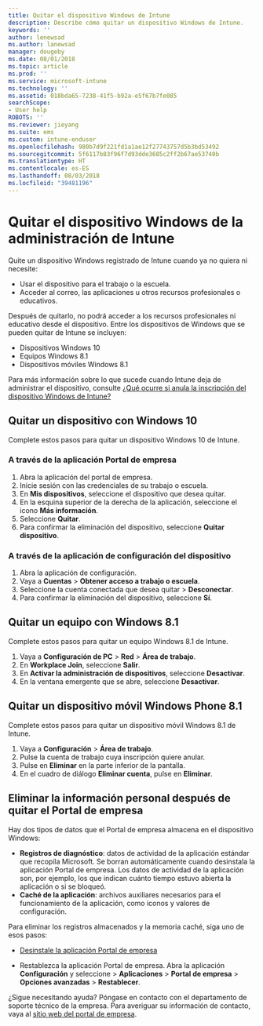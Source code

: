 ```yaml
---
title: Quitar el dispositivo Windows de Intune
description: Describe cómo quitar un dispositivo Windows de Intune.
keywords: ''
author: lenewsad
ms.author: lanewsad
manager: dougeby
ms.date: 08/01/2018
ms.topic: article
ms.prod: ''
ms.service: microsoft-intune
ms.technology: ''
ms.assetid: 018bda65-7238-41f5-b92a-e5f67b7fe085
searchScope:
- User help
ROBOTS: ''
ms.reviewer: jieyang
ms.suite: ems
ms.custom: intune-enduser
ms.openlocfilehash: 980b7d9f221fd1a1ae12f27743757d5b3bd53492
ms.sourcegitcommit: 5f6117b83f96f7d93dde3685c2ff2b67ae53740b
ms.translationtype: HT
ms.contentlocale: es-ES
ms.lasthandoff: 08/03/2018
ms.locfileid: "39481196"
---
```

# <a name="remove-your-windows-device-from-intune-management"></a>Quitar el dispositivo Windows de la administración de Intune

Quite un dispositivo Windows registrado de Intune cuando ya no quiera ni necesite:  
* Usar el dispositivo para el trabajo o la escuela. 
* Acceder al correo, las aplicaciones u otros recursos profesionales o educativos.

Después de quitarlo, no podrá acceder a los recursos profesionales ni educativo desde el dispositivo. Entre los dispositivos de Windows que se pueden quitar de Intune se incluyen:  
* Dispositivos Windows 10 
* Equipos Windows 8.1
* Dispositivos móviles Windows 8.1
 
Para más información sobre lo que sucede cuando Intune deja de administrar el dispositivo, consulte [¿Qué ocurre si anula la inscripción del dispositivo Windows de Intune?](what-happens-if-you-unenroll-your-device-from-intune-windows.md)

## <a name="remove-your-windows-10-device"></a>Quitar un dispositivo con Windows 10
Complete estos pasos para quitar un dispositivo Windows 10 de Intune.

### <a name="via-the-company-portal-app"></a>A través de la aplicación Portal de empresa

1. Abra la aplicación del portal de empresa.
2. Inicie sesión con las credenciales de su trabajo o escuela.
3. En **Mis dispositivos**, seleccione el dispositivo que desea quitar.
4. En la esquina superior de la derecha de la aplicación, seleccione el icono **Más información**.
5. Seleccione **Quitar**. 
6. Para confirmar la eliminación del dispositivo, seleccione **Quitar dispositivo**.

### <a name="via-device-settings-app"></a>A través de la aplicación de configuración del dispositivo
1. Abra la aplicación de configuración. 
2. Vaya a **Cuentas** > **Obtener acceso a trabajo o escuela**.
3. Seleccione la cuenta conectada que desea quitar > **Desconectar**.
4. Para confirmar la eliminación del dispositivo, seleccione **Sí**.

## <a name="remove-your-windows-81-computer"></a>Quitar un equipo con Windows 8.1
Complete estos pasos para quitar un equipo Windows 8.1 de Intune.

1.  Vaya a **Configuración de PC** > **Red** > **Área de trabajo**.
2.  En **Workplace Join**, seleccione **Salir**.
3.  En **Activar la administración de dispositivos**, seleccione **Desactivar**.
4.  En la ventana emergente que se abre, seleccione **Desactivar**.

## <a name="remove-your-windows-81-mobile-device"></a>Quitar un dispositivo móvil Windows Phone 8.1
Complete estos pasos para quitar un dispositivo móvil Windows 8.1 de Intune.

1.  Vaya a **Configuración** > **Área de trabajo**.
2.  Pulse la cuenta de trabajo cuya inscripción quiere anular.
3.  Pulse en **Eliminar** en la parte inferior de la pantalla.
4.  En el cuadro de diálogo **Eliminar cuenta**, pulse en **Eliminar**.  
## <a name="removing-your-personal-information-after-removing-the-company-portal"></a>Eliminar la información personal después de quitar el Portal de empresa
Hay dos tipos de datos que el Portal de empresa almacena en el dispositivo Windows:

-   **Registros de diagnóstico**: datos de actividad de la aplicación estándar que recopila Microsoft. Se borran automáticamente cuando desinstala la aplicación Portal de empresa. Los datos de actividad de la aplicación son, por ejemplo, los que indican cuánto tiempo estuvo abierta la aplicación o si se bloqueó.
-   **Caché de la aplicación**: archivos auxiliares necesarios para el funcionamiento de la aplicación, como iconos y valores de configuración.

Para eliminar los registros almacenados y la memoria caché, siga uno de esos pasos:

* [Desinstale la aplicación Portal de empresa](https://support.microsoft.com/help/4028003/windows-10-uninstall-apps-and-programs) 

* Restablezca la aplicación Portal de empresa. Abra la aplicación **Configuración** y seleccione > **Aplicaciones** > **Portal de empresa** > **Opciones avanzadas** > **Restablecer**. 

¿Sigue necesitando ayuda? Póngase en contacto con el departamento de soporte técnico de la empresa. Para averiguar su información de contacto, vaya al [sitio web del portal de empresa](https://portal.manage.microsoft.com#HelpDeskDialog).
